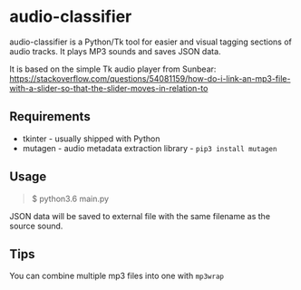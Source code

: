 # audio-classifier

audio-classifier is a Python/Tk tool for easier and visual tagging sections of audio tracks. 
It plays MP3 sounds and saves JSON data.

It is based on the simple Tk audio player from Sunbear: https://stackoverflow.com/questions/54081159/how-do-i-link-an-mp3-file-with-a-slider-so-that-the-slider-moves-in-relation-to

## Requirements

* tkinter - usually shipped with Python
* mutagen - audio metadata extraction library - `pip3 install mutagen`

## Usage
> $ python3.6 main.py <audiofile>


JSON data will be saved to external file with the same filename as the source sound.

## Tips

You can combine multiple mp3 files into one with `mp3wrap`